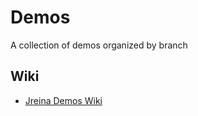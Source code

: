 # Demos

A collection of demos organized by branch

## Wiki

* [Jreina Demos Wiki](https://github.com/JreinaWork/Demos/wiki)